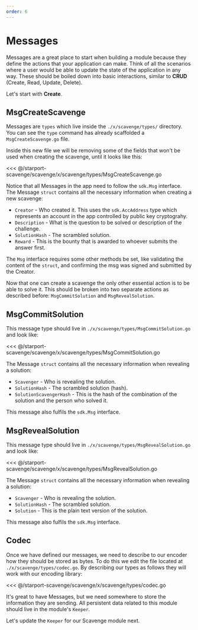 ```yaml
---
order: 6
---
```


# Messages

Messages are a great place to start when building a module because they define the actions that your application can make. Think of all the scenarios where a user would be able to update the state of the application in any way. These should be boiled down into basic interactions, similar to **CRUD** (Create, Read, Update, Delete).

Let's start with **Create**.

## MsgCreateScavenge

Messages are `types` which live inside the `./x/scavenge/types/` directory. You can see the `type` command has already scaffolded a `MsgCreateScavenge.go` file.

Inside this new file we will be removing some of the fields that won't be used when creating the scavenge, until it looks like this:

<<< @/starport-scavenge/scavenge/x/scavenge/types/MsgCreateScavenge.go

Notice that all Messages in the app need to follow the `sdk.Msg` interface. The Message `struct` contains all the necessary information when creating a new scavenge:

- `Creator` - Who created it. This uses the `sdk.AccAddress` type which represents an account in the app controlled by public key cryptograhy.
- `Description` - What is the question to be solved or description of the challenge.
- `SolutionHash` - The scrambled solution.
- `Reward` - This is the bounty that is awarded to whoever submits the answer first.

The `Msg` interface requires some other methods be set, like validating the content of the `struct`, and confirming the msg was signed and submitted by the Creator.

Now that one can create a scavenge the only other essential action is to be able to solve it. This should be broken into two separate actions as described before: `MsgCommitSolution` and `MsgRevealSolution`.

## MsgCommitSolution

This message type should live in `./x/scavenge/types/MsgCommitSolution.go` and look like:

<<< @/starport-scavenge/scavenge/x/scavenge/types/MsgCommitSolution.go

The Message `struct` contains all the necessary information when revealing a solution:

- `Scavenger` - Who is revealing the solution.
- `SolutionHash` - The scrambled solution (hash).
- `SolutionScavengerHash` - This is the hash of the combination of the solution and the person who solved it.

This message also fulfils the `sdk.Msg` interface.

## MsgRevealSolution

This message type should live in `./x/scavenge/types/MsgRevealSolution.go` and look like:

<<< @/starport-scavenge/scavenge/x/scavenge/types/MsgRevealSolution.go

The Message `struct` contains all the necessary information when revealing a solution:

- `Scavenger` - Who is revealing the solution.
- `SolutionHash` - The scrambled solution.
- `Solution` - This is the plain text version of the solution.

This message also fulfils the `sdk.Msg` interface.

## Codec

Once we have defined our messages, we need to describe to our encoder how they should be stored as bytes. To do this we edit the file located at `./x/scavenge/types/codec.go`. By describing our types as follows they will work with our encoding library:

<<< @/starport-scavenge/scavenge/x/scavenge/types/codec.go

It's great to have Messages, but we need somewhere to store the information they are sending. All persistent data related to this module should live in the module's `Keeper`.

Let's update the `Keeper` for our Scavenge module next.
